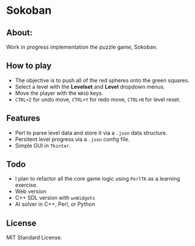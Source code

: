 # Sokoban
## About:
Work in progress implementation the puzzle game, Sokoban.

## How to play
* The objective is to push all of the red spheres onto the green squares.
* Select a level with the **Levelset** and **Level** dropdown menus.
* Move the player with the `WASD` keys. 
* `CTRL+Z` for undo move, `CTRL+Y` for redo move, `CTRL+N` for level reset.

## Features
* Perl to parse level data and store it via a `.json` data structure.
* Persitent level progress via a `.json` config file.
* Simple GUI in `Tkinter`.

## Todo
* I plan to refactor all the core game logic using `PerlTK` as a learning exercise.
* Web version
* C++ SDL version with `wxWidgets` 
* AI solver in C++, Perl, or Python

## License 
MIT Standard License.

